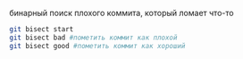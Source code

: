 бинарный поиск плохого коммита, который ломает что-то
```bash
git bisect start
git bisect bad #пометить коммит как плохой
git bisect good #пометить коммит как хороший
```